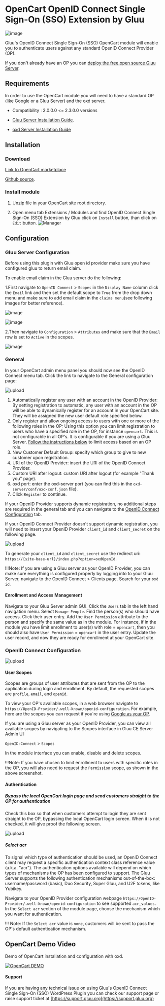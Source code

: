 # OpenCart  OpenID Connect Single Sign-On (SSO) Extension by Gluu 

![image](../../img/plugin/opencart.png)

Gluu's OpenID Connect Single Sign-On (SSO) OpenCart module will enable you to 
authenticate users against any standard OpenID Connect Provider (OP). 

If you don't already have an OP you can 
[deploy the free open source Gluu Server](https://gluu.org/docs/ce/3.0.1/installation-guide/install/).  

## Requirements
In order to use the OpenCart module you will need to have a 
standard OP (like Google or a Gluu Server) and the oxd server.

* Compatibility : 2.0.0.0 <= 2.3.0.0 versions

* [Gluu Server Installation Guide](https://gluu.org/docs/ce/3.0.1/installation-guide/install/).

* [oxd Server Installation Guide](https://oxd.gluu.org/docs/install/)


## Installation

###  Download

[Link to OpenCart marketplace](http://www.opencart.com/index.php?route=extension/extension/info&extension_id=27180&filter_search=Gluu)
 
[Github source](https://github.com/GluuFederation/opencart-oxd-module/blob/master/opencart-oxd-module.ocmod.zip?raw=true).

### Install module
 
1. Unzip file in your OpenCart site root directory.

2. Open menu tab Extensions / Modules and find OpenID Connect Single Sign-On (SSO) Extension by Gluu click on ```Install``` button, than click on ```Edit``` button.
![Manager](../../img/plugin/0.png) 

## Configuration

### Gluu Server Configuration 

Before using this plugin with Gluu open id provider make sure you have configured gluu to return email claim.

To enable email claim in the Gluu server do the following:

1.First navigate to `OpenID Connect` > `Scopes` in the `Display Name` column click the `Email`
 link and then set the default scope to `True` from the drop down menu and make sure to add 
 email claim in the `claims menu`(see following images for better reference).
 
![image](../../img/plugin/emailScope.PNG)

![image](../../img/plugin/emailScopeInner.PNG)

2.Then navigate to `Configuration` > `Attributes` and make sure that the `Email`
 row is set to `Active` in the scopes.

![image](../../img/plugin/emailInAttribute.PNG)

### General
 
In your OpenCart admin menu panel you should now see the OpenID Connect menu tab. 
Click the link to navigate to the General configuration  page:

![upload](../../img/plugin/opencart1.png) 

1. Automatically register any user with an account in the OpenID Provider: By setting registration to automatic, any user with an account in the OP will be able to dynamically register for an account in your OpenCart site. They will be assigned the new user default role specified below.
2. Only register and allow ongoing access to users with one or more of the following roles in the OP: Using this option you can limit registration to users who have a specified role in the OP, for instance `opencart`. This is not configurable in all OP's. It is configurable if you are using a Gluu Server. [Follow the instructions below](#role-based-enrollment) to limit access based on an OP role. 
3. New Customer Default Group: specify which group to give to new customer upon registration.  
4. URI of the OpenID Provider: insert the URI of the OpenID Connect Provider.
5. Custom URI after logout: custom URI after logout (for example "Thank you" page).
6. oxd port: enter the oxd-server port (you can find this in the `oxd-server/conf/oxd-conf.json` file).
7. Click `Register` to continue.

If your OpenID Provider supports dynamic registration, no additional steps are 
required in the general tab and you can navigate to the 
[OpenID Connect Configuration](#openid-connect-configuration) tab. 

If your OpenID Connect Provider doesn't support dynamic registration, you will need to insert your OpenID Provider `client_id` and `client_secret` on the following page.

![upload](../../img/plugin/opencart-ui.png)  

To generate your `client_id` and `client_secret` use the redirect uri: `https://{site-base-url}/index.php?option=oxdOpenId`.

!!!Note: 
    If you are using a Gluu server as your OpenID Provider, you can make sure everything is configured properly by logging into to your Gluu Server, navigate to the OpenID Connect > Clients page. Search for your `oxd id`.

#### Enrollment and Access Management

Navigate to your Gluu Server admin GUI. Click the `Users` tab in the left hand navigation menu. Select `Manage People`. Find the person(s) who should have access. Click their user entry. Add the `User Permission` attribute to the person and specify the same value as in the module. For instance, if in the module you have limit enrollment to user(s) with role = `opencart`, then you should also have `User Permission` = `opencart` in the user entry. Update the user record, and now they are ready for enrollment at your OpenCart site. 

### OpenID Connect Configuration

![upload](../../img/plugin/opencart3.png) 

#### User Scopes

Scopes are groups of user attributes that are sent from the OP to the application 
during login and enrollment. By default, the requested scopes are `profile`, `email`, and `openid`.  

To view your OP's available scopes, in a web browser navigate 
to `https://OpenID-Provider/.well-known/openid-configuration`. 
For example, here are the scopes you can request if you're 
using [Google as your OP](https://accounts.google.com/.well-known/openid-configuration). 

If you are using a Gluu server as your OpenID Provider, 
you can view all available scopes by navigating to the Scopes interface in Gluu CE Server Admin UI 

`OpenID-Connect` > `Scopes` 

In the module interface you can enable, disable and delete scopes. 

!!!Note:
    If you have chosen to limit enrollment to users with specific roles in the OP, 
    you will also need to request the `Permission` scope, as shown in the above screenshot. 

#### Authentication

##### Bypass the local OpenCart login page and send customers straight to the OP for authentication

Check this box so that when customers attempt to login they are sent straight to the OP, 
bypassing the local OpenCart login screen. When it is not checked, it will 
give proof the following screen.   

![upload](../../img/plugin/opencart4.png) 

##### Select acr

To signal which type of authentication should be used, 
an OpenID Connect client may request a specific authentication context class 
reference value (a.k.a. "acr"). The authentication options available will depend on 
which types of mechanisms the OP has been configured to support. 
The Gluu Server supports the following authentication mechanisms out-of-the-box: 
username/password (basic), Duo Security, Super Gluu, and U2F tokens, like Yubikey.  

Navigate to your OpenID Provider 
configuration webpage `https://OpenID-Provider/.well-known/openid-configuration` to 
see supported `acr_values`. In the `Select acr` section of the module page, choose 
the mechanism which you want for authentication. 

!!! Note: 
    If the `Select acr` value is `none`, 
    customers will be sent to pass the OP's default authentication mechanism.

## OpenCart Demo Video

Demo of OpenCart installation and configuration with oxd.

<a href = "https://youtu.be/OEPyhnM6Dmo" target="_blank">![OpenCart DEMO](https://img.youtube.com/vi/OEPyhnM6Dmo/0.jpg)</a>


#### Support
If you are having any technical issue on using 
Gluu's OpenID Connect Single Sign-On (SSO) WordPress Plugin you can check 
our support page or raise support ticket at [https://support.gluu.org](https://support.gluu.org)
